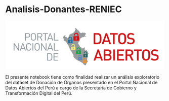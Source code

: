 # Analisis-Donantes-RENIEC
<div>
<p style="text-align:center">
<img src="./src/logo DatosAbiertos.jpg">
</p>
</div>

El presente notebook tiene como finalidad realizar un análisis exploratorio del dataset de Donación de Órganos presentado en el Portal Nacional de Datos Abiertos del Perú a cargo de la Secretaría de Gobierno y Transformación Digital del Perú.
